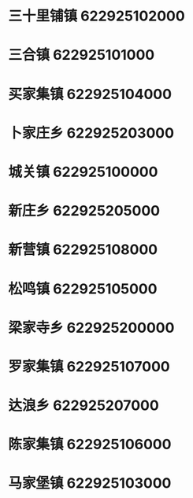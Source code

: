 # 三十里铺镇 622925102000
# 三合镇 622925101000
# 买家集镇 622925104000
# 卜家庄乡 622925203000
# 城关镇 622925100000
# 新庄乡 622925205000
# 新营镇 622925108000
# 松鸣镇 622925105000
# 梁家寺乡 622925200000
# 罗家集镇 622925107000
# 达浪乡 622925207000
# 陈家集镇 622925106000
# 马家堡镇 622925103000
